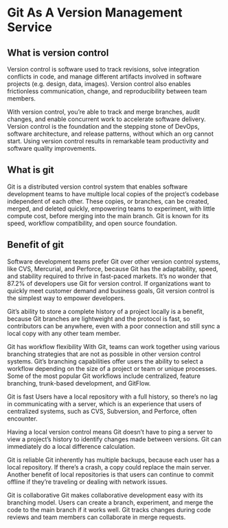 Git As A Version Management Service
=======

What is version control
-----------

<p> Version control is software used to track revisions, solve integration conflicts in code, and manage different artifacts involved in software projects (e.g. design, data, images). Version control also enables frictionless communication, change, and reproducibility between team members.

With version control, you’re able to track and merge branches, audit changes, and enable concurrent work to accelerate software delivery. Version control is the foundation and the stepping stone of DevOps, software architecture, and release patterns, without which an org cannot start. Using version control results in remarkable team productivity and software quality improvements.</p>

What is git
-----------

<p>Git is a distributed version control system that enables software development teams to have multiple local copies of the project’s codebase independent of each other. These copies, or branches, can be created, merged, and deleted quickly, empowering teams to experiment, with little compute cost, before merging into the main branch. Git is known for its speed, workflow compatibility, and open source foundation.</p>

Benefit of git
-----------
<p>Software development teams prefer Git over other version control systems, like CVS, Mercurial, and Perforce, because Git has the adaptability, speed, and stability required to thrive in fast-paced markets. It’s no wonder that 87.2% of developers use Git for version control. If organizations want to quickly meet customer demand and business goals, Git version control is the simplest way to empower developers.

Git’s ability to store a complete history of a project locally is a benefit, because Git branches are lightweight and the protocol is fast, so contributors can be anywhere, even with a poor connection and still sync a local copy with any other team member.
 
Git has workflow flexibility
With Git, teams can work together using various branching strategies that are not as possible in other version control systems. Git’s branching capabilities offer users the ability to select a workflow depending on the size of a project or team or unique processes. Some of the most popular Git workflows include centralized, feature branching, trunk-based development, and GitFlow.

Git is fast
Users have a local repository with a full history, so there’s no lag in communicating with a server, which is an experience that users of centralized systems, such as CVS, Subversion, and Perforce, often encounter.

Having a local version control means Git doesn’t have to ping a server to view a project’s history to identify changes made between versions. Git can immediately do a local difference calculation.

Git is reliable
Git inherently has multiple backups, because each user has a local repository. If there’s a crash, a copy could replace the main server. Another benefit of local repositories is that users can continue to commit offline if they’re traveling or dealing with network issues.

Git is collaborative
Git makes collaborative development easy with its branching model. Users can create a branch, experiment, and merge the code to the main branch if it works well. Git tracks changes during code reviews and team members can collaborate in merge requests.

<p>
  

